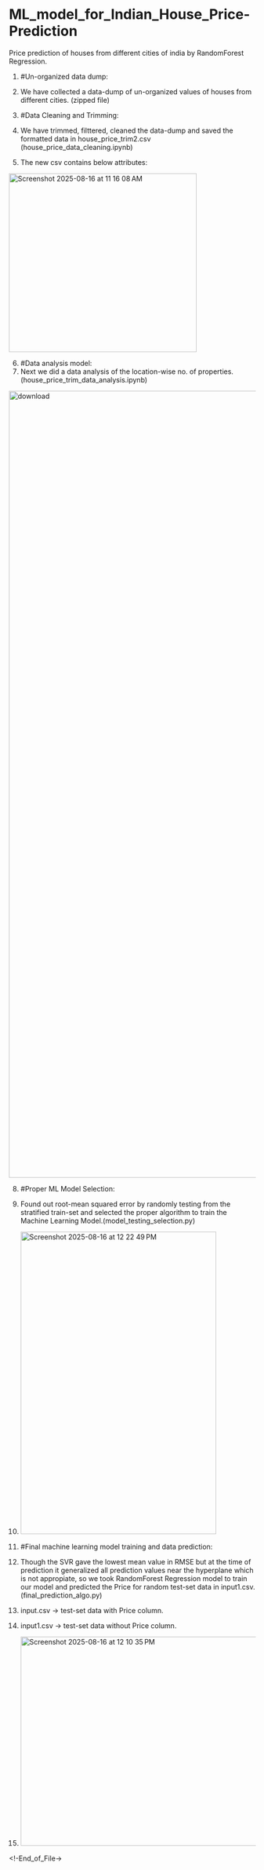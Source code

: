 # ML_model_for_Indian_House_Price-Prediction
Price prediction of houses from different cities of india by RandomForest Regression.

1. #Un-organized data dump:
2. We have collected a data-dump of un-organized values of houses from different cities. (zipped file)

3. #Data Cleaning and Trimming:
4. We have trimmed, filttered, cleaned the data-dump and saved the formatted data in house_price_trim2.csv (house_price_data_cleaning.ipynb)
5. The new csv contains below attributes:
<img width="383" height="364" alt="Screenshot 2025-08-16 at 11 16 08 AM" src="https://github.com/user-attachments/assets/48b42840-8461-437f-90f9-8d2e9c834810" />

6. #Data analysis model:
7. Next we did a data analysis of the location-wise no. of properties.(house_price_trim_data_analysis.ipynb)
<img width="1241" height="1603" alt="download" src="https://github.com/user-attachments/assets/6fdb04e5-4697-489e-985b-810de1696f17" />

8. #Proper ML Model Selection:
9. Found out root-mean squared error by randomly testing from the stratified train-set and selected the proper algorithm to train the Machine Learning Model.(model_testing_selection.py)
10. <img width="399" height="616" alt="Screenshot 2025-08-16 at 12 22 49 PM" src="https://github.com/user-attachments/assets/0224395b-706a-4f06-ad1d-636b814940b6" />

11. #Final machine learning model training and data prediction:
12. Though the SVR gave the lowest mean value in RMSE but at the time of prediction it generalized all prediction values near the hyperplane which is not appropiate, so we took RandomForest Regression model to train our model and predicted the Price for random test-set data in input1.csv. (final_prediction_algo.py)
13. input.csv -> test-set data with Price column.
14. input1.csv -> test-set data without Price column.
15. <img width="1188" height="426" alt="Screenshot 2025-08-16 at 12 10 35 PM" src="https://github.com/user-attachments/assets/e7355177-1271-4afd-83e5-18895b331b7e" />

<!-End_of_File->
